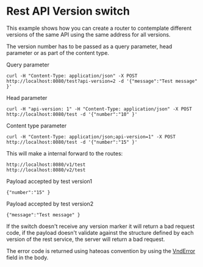 # 
# Rest API Version switch

This example shows how you can create a router to contemplate different versions of the same API using the same address for all versions.

The version number has to be passed as a query parameter, head parameter or as part of the content type.

Query parameter
```
curl -H "Content-Type: application/json" -X POST http://localhost:8080/test?api-version=2 -d '{"message":"Test message" }'
```

Head parameter
```
curl -H "api-version: 1" -H "Content-Type: application/json" -X POST http://localhost:8080/test -d '{"number":"10" }'
```

Content type parameter
```
curl -H "Content-Type: application/json;api-version=1" -X POST http://localhost:8080/test -d '{"number":"15" }'
```

This will make a internal forward  to the routes:
```
http://localhost:8080/v1/test
http://localhost:8080/v2/test
```

Payload accepted by test version1
```
{"number":"15" }
```
Payload accepted by test version2
```
{"message":"Test message" }
```

If the switch doesn't receive any version marker it will return a bad request code, if the payload doesn't validate against the structure defined by each version of the rest service, the server will return a bad request.
 
The error code is returned using hateoas convention by using the [VndError](https://github.com/blongden/vnd.error) field in the body.